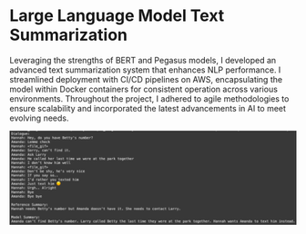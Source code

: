 # Large Language Model Text Summarization

Leveraging the strengths of BERT and Pegasus models, I developed an advanced text summarization system that enhances NLP performance. I streamlined deployment with CI/CD pipelines on AWS, encapsulating the model within Docker containers for consistent operation across various environments. Throughout the project, I adhered to agile methodologies to ensure scalability and incorporated the latest advancements in AI to meet evolving needs.

<img src="Screen Shot 2024-03-04 at 3.11.22 AM.png">
